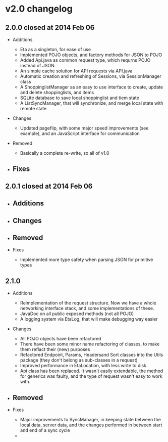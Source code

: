 # v2.0 changelog

## 2.0.0 closed at 2014 Feb 06

- Additions
  - Eta as a singleton, for ease of use
  - Implemented POJO objects, and factory methods for JSON to POJO
  - Added Api.java as common request type, which requrns POJO instead of JSON.
  - An simple cache solution for API requests via API.java
  - Automatic creation and refreshing of Sessions, via SessionManager class
  - A ShoppinglistManager as an easy to use interface to create, update and
delete shoppinglists, and items
  - SQLite database to save local shoppinglist and tiem state
  - A ListSyncManager, that will synchronize, and merge local state with remote state

- Changes
  - Updated pageflip, with some major speed improvements (see example), and an
JavaScript interface for communication

- Removed
  - Basically a complete re-write, so all of v1.0

- Fixes
  - 

## 2.0.1 closed at 2014 Feb 06

- Additions
  - 

- Changes
  - 

- Removed
  - 

- Fixes
  - Implemented more type safety when parsing JSON for primitive types


## 2.1.0

- Additions
  - Reimplementation of the request structure. Now we have a whole networking
interface stack, and some implementations of these.
  - JavaDoc on all public exposed methods (not all POJO)
  - A logging system via EtaLog, that will make debugging way easier

- Changes
  - All POJO objects have been refactored
  - There have been some minor name refactoring of classes, to make them reflact
their (new) purposes
  - Refactored Endpoint, Params, Headersand Sort classes into the Utils package
(they don't belong as sub-classes in a request)
  - Improved performance in EtaLocation, with less write to disk
  - Api class has been replaced. It wasn't easily extendable, the method for
generics was faulty, and the type of request wasn't easy to work with.

- Removed
  - 

- Fixes
  - Major improvements to SyncManager, in keeping state between the local data,
server data, and the changes performed in between start and end of a sync cycle
  - 


